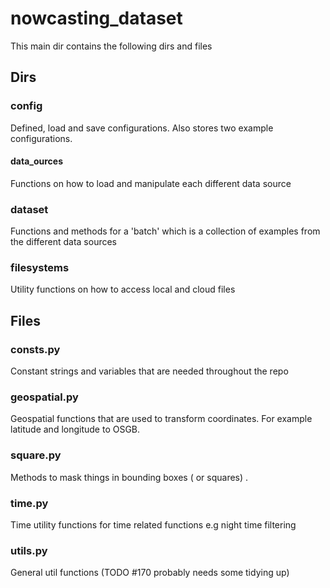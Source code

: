 # nowcasting_dataset

This main dir contains the following dirs and files

## Dirs

### config

Defined, load and save configurations. Also stores two example configurations.

#### data_ources

Functions on how to load and manipulate each different data source

### dataset

Functions and methods for a 'batch' which is a collection of examples from the different data sources

### filesystems

Utility functions on how to access local and cloud files

## Files

### consts.py

Constant strings and variables that are needed throughout the repo

### geospatial.py

Geospatial functions that are used to transform coordinates. For example latitude and longitude to OSGB.

### square.py

Methods to mask things in bounding boxes ( or squares)
.
### time.py

Time utility functions for time related functions e.g night time filtering

### utils.py

General util functions (TODO #170 probably needs some tidying up)
